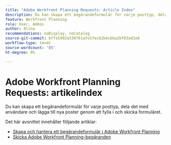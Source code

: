 ```yaml
---
title: "Adobe Workfront Planning Requests: Article Index"
description: Du kan skapa ett begärandeformulär för varje posttyp, dela det med användare och lägga till nya poster genom att fylla i och skicka formuläret.
feature: Workfront Planning
role: User, Admin
author: Alina
recommendations: noDisplay, noCatalog
source-git-commit: bffa5992a530761afe57ec62b4cbba2bf03ad1e6
workflow-type: tm+mt
source-wordcount: '85'
ht-degree: 0%

---
```


# Adobe Workfront Planning Requests: artikelindex

Du kan skapa ett begärandeformulär för varje posttyp, dela det med användare och lägga till nya poster genom att fylla i och skicka formuläret.

Det här avsnittet innehåller följande artiklar:

* [Skapa och hantera ett begärandeformulär i Adobe Workfront Planning](/help/quicksilver/planning/requests/create-request-form.md)
* [Skicka Adobe Workfront Planning-begäranden](/help/quicksilver/planning/requests/submit-requests.md)